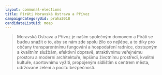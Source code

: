 ```yaml
---
layout: communal-elections
title: Piráti Moravská Ostrava a Přívoz
campaignCategoryUid: praha2018
candidateListUid: moap
---
```


> Moravská Ostrava a Přívoz je naším společným domovem a Piráti se budou snažit o to, aby se nám zde spolu žilo co nejlépe, a to díky pro občany transparentnímu fungování a hospodaření radnice, dostupným a kvalitním službám, efektivní dopravě, atraktivnímu veřejnému prostoru a moderní architektuře, lepšímu životnímu prostředí, kvalitní kultuře, sportovnímu vyžití, propojeným sídlištím s centrem města, udržované zeleni a pocitu bezpečnosti.

